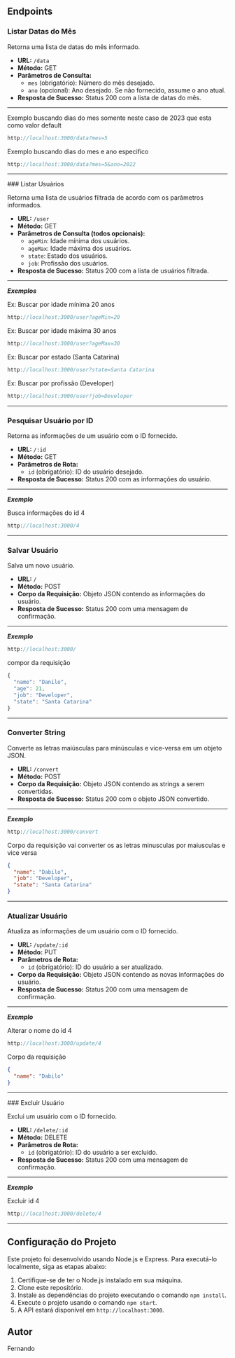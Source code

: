 
## Endpoints

### Listar Datas do Mês

Retorna uma lista de datas do mês informado.

- **URL:** `/data`
- **Método:** GET
- **Parâmetros de Consulta:**
  - `mes` (obrigatório): Número do mês desejado.
  - `ano` (opcional): Ano desejado. Se não fornecido, assume o ano atual.
- **Resposta de Sucesso:** Status 200 com a lista de datas do mês.

<hr>
Exemplo buscando dias do mes somente neste caso de 2023 que esta como valor default

```js
http://localhost:3000/data?mes=5
```
Exemplo buscando dias do mes e ano especifico
```js
http://localhost:3000/data?mes=5&ano=2022
```
<hr>
### Listar Usuários

Retorna uma lista de usuários filtrada de acordo com os parâmetros informados.

- **URL:** `/user`
- **Método:** GET
- **Parâmetros de Consulta (todos opcionais):**
  - `ageMin`: Idade mínima dos usuários.
  - `ageMax`: Idade máxima dos usuários.
  - `state`: Estado dos usuários.
  - `job`: Profissão dos usuários.
- **Resposta de Sucesso:** Status 200 com a lista de usuários filtrada.
<hr>

***Exemplos*** 

Ex: Buscar por idade mínima 20 anos
```js
http://localhost:3000/user?ageMin=20
```
Ex: Buscar por idade máxima 30 anos
```js
http://localhost:3000/user?ageMax=30
```
Ex: Buscar por estado (Santa Catarina)
```js
http://localhost:3000/user?state=Santa Catarina
```
Ex: Buscar por profissão (Developer)
```js
http://localhost:3000/user?job=Developer
```
<hr>

### Pesquisar Usuário por ID

Retorna as informações de um usuário com o ID fornecido.

- **URL:** `/:id`
- **Método:** GET
- **Parâmetros de Rota:**
  - `id` (obrigatório): ID do usuário desejado.
- **Resposta de Sucesso:** Status 200 com as informações do usuário.
<hr>

***Exemplo***

Busca informações do id 4
```js
http://localhost:3000/4
```
<hr>

### Salvar Usuário

Salva um novo usuário.

- **URL:** `/`
- **Método:** POST
- **Corpo da Requisição:** Objeto JSON contendo as informações do usuário.
- **Resposta de Sucesso:** Status 200 com uma mensagem de confirmação.
<hr>

***Exemplo***
```js
http://localhost:3000/
```
compor da requisição
```js
{
  "name": "Danilo",
  "age": 21,
  "job": "Developer",
  "state": "Santa Catarina"
}
```
<hr>

### Converter String

Converte as letras maiúsculas para minúsculas e vice-versa em um objeto JSON.

- **URL:** `/convert`
- **Método:** POST
- **Corpo da Requisição:** Objeto JSON contendo as strings a serem convertidas.
- **Resposta de Sucesso:** Status 200 com o objeto JSON convertido.

<hr>

***Exemplo***
```js
http://localhost:3000/convert
```
Corpo da requisição vai converter os as letras minusculas por maiusculas e vice versa
```json
{
  "name": "Dabilo",
  "job": "Developer",
  "state": "Santa Catarina"
}
```
<hr>

### Atualizar Usuário

Atualiza as informações de um usuário com o ID fornecido.

- **URL:** `/update/:id`
- **Método:** PUT
- **Parâmetros de Rota:**
  - `id` (obrigatório): ID do usuário a ser atualizado.
- **Corpo da Requisição:** Objeto JSON contendo as novas informações do usuário.
- **Resposta de Sucesso:** Status 200 com uma mensagem de confirmação.

<hr>

***Exemplo***

Alterar o nome do id 4
```js
http://localhost:3000/update/4
```
Corpo da requisição
```json 
{
  "name": "Dabilo"
}
```
<hr>
### Excluir Usuário

Exclui um usuário com o ID fornecido.

- **URL:** `/delete/:id`
- **Método:** DELETE
- **Parâmetros de Rota:**
  - `id` (obrigatório): ID do usuário a ser excluído.
- **Resposta de Sucesso:** Status 200 com uma mensagem de confirmação.

<hr>

***Exemplo***

Excluir id 4
```js
http://localhost:3000/delete/4
```
<hr>

## Configuração do Projeto

Este projeto foi desenvolvido usando Node.js e Express. Para executá-lo localmente, siga as etapas abaixo:

1. Certifique-se de ter o Node.js instalado em sua máquina.
2. Clone este repositório.
3. Instale as dependências do projeto executando o comando `npm install`.
4. Execute o projeto usando o comando `npm start`.
5. A API estará disponível em `http://localhost:3000`.

## Autor

Fernando
